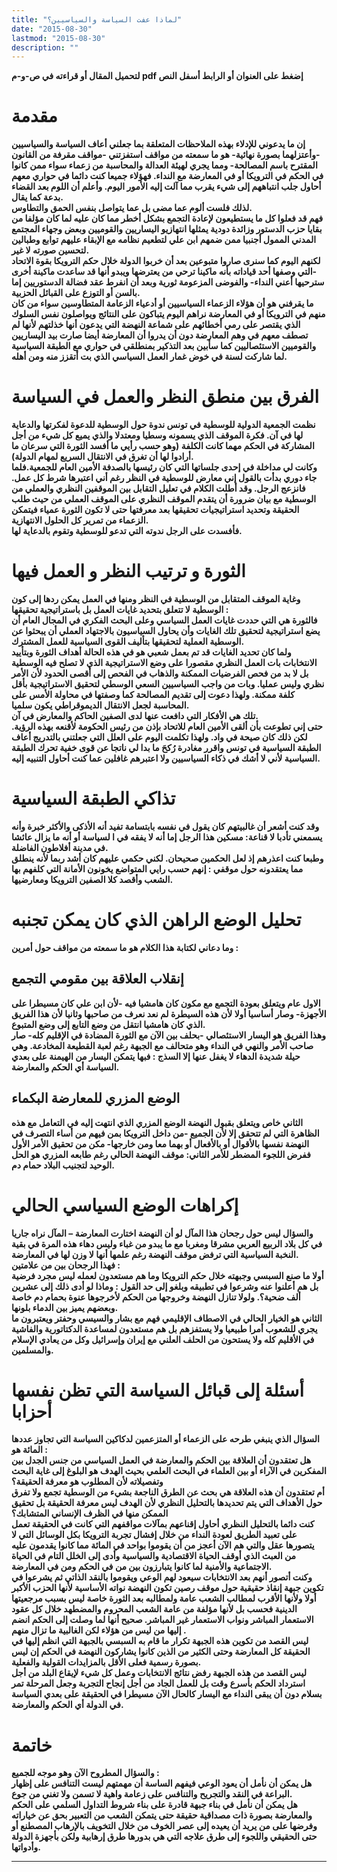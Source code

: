 ```yaml
---
title: "لماذا عفت السياسة والسياسيين؟"
date: "2015-08-30"
lastmod: "2015-08-30"
description: ""
---
```

**لتحميل المقال أو قراءته في ص-و-م pdf إضغط على العنوان أو الرابط أسفل النص**

# مقدمة

**إن ما يدعوني للإدلاء بهذه الملاحظات المتعلقة بما جعلني أعاف السياسة والسياسيين -وأعتزلهما بصورة نهائية- هو ما سمعته من مواقف استفزتني -مواقف مقرفة من القانون المقترح باسم المصالحة- ومما يجري لهيئة العدالة والمحاسبة من زعماء سواء ممن كانوا في الحكم في الترويكا أو في المعارضة مع النداء. فهؤلاء جميعا كنت دائما في حواري معهم أحاول جلب انتباههم إلى شيء يقرب مما آلت إليه الأمور اليوم. وأعلم أن اللوم بعد القضاء بدعة كما يقال.  
لذلك فلست ألوم عما مضى بل عما يتواصل بنفس الحمق والتطاوس.  
فهم قد فعلوا كل ما يستطيعون لإعادة التجمع بشكل أخطر مما كان عليه لما كان مؤلفا من بقايا حزب الدستور وزائدة دودية يمثلها انتهازيو اليساريين والقوميين وبعض وجهاء المجتمع المدني الممول أجنبيا ممن ضمهم ابن علي لتطعيم نظامه مع الإبقاء عليهم توابع وطبالين لتحسين صورته لا غير.  
لكنهم اليوم كما سنرى صاروا متبوعين بعد أن خربوا الدولة خلال حكم الترويكا بقوة الاتحاد -التي وصفها أحد قياداته بأنه ماكينا ترحي من يعترضها ويبدو أنها قد ساعدت ماكينة أخرى سترحيها أعني النداء- والفوضى المزعومة ثورية وبعد أن انفرط عقد فضالة الدستوريين إما بالسن أو التوزع على القبائل الحزبية.  
ما يقرفني هو أن هؤلاء الزعماء السياسيين أو أدعياء الزعامة المتطاوسين سواء من كان منهم في الترويكا أو في المعارضة نراهم اليوم يتباكون على النتائج ويواصلون نفس السلوك الذي يقتصر على رمي أخطائهم على شماعة النهضة التي يدعون أنها خذلتهم لأنها لم تصطف معهم في وهم المعارضة دون أن يدروا أن المعارضة أيضا صارت بيد اليساريين والقوميين الاستئصاليين كما سأبين بعد التذكير بمنطلقي في حواري مع الطبقة السياسية لما شاركت لسنة في خوض غمار العمل السياسي الذي بت أتقزز منه ومن أهله.**

# الفرق بين منطق النظر والعمل في السياسة

**نظمت الجمعية الدولية للوسطية في تونس ندوة حول الوسطية للدعوة لفكرتها والدعاية لها في آن. فكرة الموقف الذي يسمونه وسطيا ومعتدلا والذي يميع كل شيء من أجل المشاركة في الحكم مهما كانت الكلفة (وهو حسب رأيي ما أفسد الثورة التي سرعان ما أرادوا لها أن تغرق في الانتقال السريع لمهام الدولة).  
وكانت لي مداخلة في إحدى جلساتها التي كان رئيسها بالصدفة الأمين العام للجمعية.فلما جاء دوري بدأت بالقول إني معارض للوسطية في النظر رغم أني اعتبرها شرط كل عمل. فانزعج الرجل. وقد أطلت الكلام في تعليل التقابل بين الموقفين النظري والعملي من الوسطية مع بيان ضرورة أن يتقدم الموقف النظري على الموقف العملي من حيث طلب الحقيقة وتحديد استراتيجيات تحقيقها بعد معرفتها حتى لا تكون الثورة عمياء فيتمكن الزعماء من تمرير كل الحلول الانتهازية.  
فأفسدت على الرجل ندوته التي تدعو للوسطية وتقوم بالدعاية لها.**

# الثورة و ترتيب النظر و العمل فيها

**وغاية الموقف المتقابل من الوسطية في النظر ومنها في العمل يمكن ردها إلى كون الوسطية لا تتعلق بتحديد غايات العمل بل باستراتيجية تحقيقها :  
فالثورة هي التي حددت غايات العمل السياسي وعلى البحث الفكري في المجال العام أن يضع استراتيجية لتحقيق تلك الغايات وأن يحاول السياسيون بالاجتهاد العملي أن يبحثوا عن الوسطية العملية لتحقيقها بتأليف القوى السياسية للعمل المشترك.  
ولما كان تحديد الغايات قد تم بعمل شعبي هو في هذه الحالة أهداف الثورة وبتأييد الانتخابات بات العمل النظري مقصورا على وضع الاستراتيجية الذي لا تصلح فيه الوسطية بل لا بد من فحص الفرضيات الممكنة والذهاب في الفحص إلى أقصى الحدود لأن الأمر نظري وليس عمليا. وبات من واجب السياسيين السعي الوسطي لتحقيق الاستراتيجية بأقل كلفة ممكنة. ولهذا دعوت إلى تقديم المصالحة كما وصفتها في محاولة الأمس على المحاسبة لجعل الانتقال الديموقراطي يكون سلميا.  
تلك هي الأفكار التي دافعت عنها لدى الصفين الحاكم والمعارض في آن.  
حتى إني تطوعت بأن ألقى الأمين العام للاتحاد بإذن من رئيس الحكومة لأقنعه بهذه الرؤية. لكن ذلك كان صيحة في واد. ولهذا تكلمت اليوم على العلل التي جعلتني بالتدريج أعاف الطبقة السياسية في تونس واقرر مغادرة رُكحَ ما بدا لي ناتجا عن قوى خفية تحرك الطبقة السياسية لأني لا أشك في ذكاء السياسيين ولا اعتبرهم غافلين عما كنت أحاول التنبيه إليه.**

# تذاكي الطبقة السياسية

**وقد كنت أشعر أن غالبيتهم كان يقول في نفسه بابتسامة تفيد أنه الأذكى والأكثر خبرة وأنه يسمعني تأدبا لا قناعة: مسكين هذا الرجل إما أنه لا يفقه في ا لسياسة أو أنه ما يزال عائشا في مدينة أفلاطون الفاضلة.  
وطبعا كنت اعذرهم إذ لعل الحكمين صحيحان. لكني حكمي عليهم كان أشد ربما لأنه ينطلق مما يعتقدونه حول موقفي : إنهم حسب رايي المتواضع يخونون الأمانة التي كلفهم بها الشعب وأقصد كلا الصفين الترويكا ومعارضيها.**

# تحليل الوضع الراهن الذي كان يمكن تجنبه

**وما دعاني لكتابة هذا الكلام هو ما سمعته من مواقف حول أمرين :**

## إنقلاب العلاقة بين مقومي التجمع

**الاول عام ويتعلق بعودة التجمع مع مكون كان هامشيا فيه -لأن ابن علي كان مسيطرا على الأجهزة- وصار أساسيا أولا لأن هذه السيطرة لم نعد نعرف من صاحبها وثانيا لأن هذا الفريق الذي كان هامشيا انتقل من وضع التابع إلى وضع المتبوع.  
وهذا الفريق هو اليسار الاستئصالي -بحلف بين الآن مع الثورة المضادة في الإقليم كله- صار صاحب الأمر والنهي في النداء وهو متحالف مع الجبهة رغم لعبة القطيعة المخادعة. وهي حيلة شديدة الدهاء لا يغفل عنها إلا السذج : فبها يتمكن اليسار من الهيمنة على بعدي السياسة أي الحكم والمعارضة.**

## الوضع المزري للمعارضة البكماء

**الثاني خاص ويتعلق بقبول النهضة الوضع المزري الذي انتهت إليه في التعامل مع هذه الظاهرة التي لم تتحقق إلا لأن الجميع -من داخل الترويكا بمن فيهم من أساء التصرف في النهضة نفسها بالأقوال أو بالأفعال أو بهما معا ومن خارجها- مكن من تحقيق الأمر الأول ففرض اللجوء المضطر للأمر الثاني: موقف النهضة الحالي رغم طابعه المزري هو الحل الوحيد لتجنيب البلاد حمام دم.**

# إكراهات الوضع السياسي الحالي

**والسؤال ليس حول رجحان هذا المآل لو أن النهضة اختارت المعارضة – المآل نراه جاريا في كل بلاد الربيع العربي مشرقا ومغربا مع ما يبدو من غباء وليس دهاء هذه المرة في بقية النخبة السياسية التي ترفض موقف النهضة رغم علمها أنها لا وزن لها في المعارضة.  
فهذا الرجحان بين من علامتين :  
أولا ما صنع السبسي وجبهته خلال حكم الترويكا وما هم مستعدون لعمله ليس مجرد فرضية بل هم أعلنوا عنه وشرعوا في تطبيقه وبلغو إلى حد القول : وماذا لو أدى ذلك إلى عشرين ألف ضحية؟. ولولا تنازل النهضة وخروجها من الحكم لأخرجوها عنوة بحمام دم خاصة وبعضهم يميز بين الدماء بلونها.  
الثاني هو الخيار الحالي في الاصطاف الإقليمي فهم مع بشار والسيسي وحفتر ويعتبرون ما يجري للشعوب أمرا طبيعيا ولا يستفزهم بل هم مستعدون لمساعدة الدكتاتورية والفاشية في الأقليم كله ولا يستحون من الحلف العلني مع إيران وإسرائيل وكل من يعادي الإسلام والمسلمين.**

# أسئلة إلى قبائل السياسة التي تظن نفسها أحزابا

**السؤال الذي ينبغي طرحه على الزعماء أو المتزعمين لدكاكين السياسة التي تجاوز عددها المائة هو :  
هل تعتقدون أن العلاقة بين الحكم والمعارضة في العمل السياسي من جنس الجدل بين المفكرين في الآراء أو بين العلماء في البحث العلمي بحيث الهدف هو البلوغ إلى غاية البحث وتفصيلاته لأن المطلوب هو معرفة الحقيقة؟  
أم تعتقدون أن هذه العلاقة هي بحث عن الطرق الناجعة بشيء من الوسطية تجمع ولا تفرق حول الأهداف التي يتم تحديدها بالتحليل النظري لأن الهدف ليس معرفة الحقيقة بل تحقيق الممكن منها في الظرف الإنساني المتشابك؟  
كنت دائما بالتحليل النظري أحاول إقناعهم بمآلات مواقفهم التي كانت في الحقيقة تعمل على تعبيد الطريق لعودة النداء من خلال إفشال تجربة الترويكا بكل الوسائل التي لا يتصورها عقل والتي هم الآن أعجز من أن يقوموا بواحد في المائة مما كانوا يقدمون عليه من العبث الذي أوقف الحياة الاقتصادية والسياسية وأدى إلى الخلل التام في الحياة الاجتماعية والأمنية لما كانوا يتبارزون بين من في الحكم ومن في المعارضة.  
وكنت أتصور أنهم بعد الانتخابات سيعود لهم الوعي ويقوموا بالنقد الذاتي ثم يشرعوا في تكوين جبهة إنقاذ حقيقية حول موقف رصين تكون النهضة نواته الأساسية لأنها الحزب الأكبر أولا ولأنها الأقرب لمطالب الشعب عامة ولمطالبه بعد الثورة خاصة ليس بسبب مرجعيتها الدينية فحسب بل لأنها مؤلفة من عامة الشعب المحروم والمضطهد خلال كل عقود الاستعمار المباشر ونواب الاستعمار غير المباشر. صحيح أنها لما وصلت إلى الحكم انضم إليها من ليس من هؤلاء لكن الغالبية ما تزال منهم .  
ليس القصد من تكوين هذه الجبهة تكرار ما قام به السبسي بالجبهة التي انظم إليها في الحقيقة كل المعارضة وحتى الكثير من الذين كانوا يشاركون النهضة في الحكم إن ليس بصورة رسمية فعلى الأقل بالمزايدات القولية والفعلية.  
ليس القصد من هذه الجبهة رفض نتائج الانتخابات وعمل كل شيء لإيقاع البلد من أجل استرداد الحكم بأسرع وقت بل للعمل الجاد من أجل إنجاح التجربة وجعل المرحلة تمر بسلام دون أن يبقى النداء مع اليسار كالحال الآن مسيطرا في الحقيقة على بعدي السياسة في الدولة أي الحكم والمعارضة.**

# خاتمة

**والسؤال المطروح الآن وهو موجه للجميع :  
هل يمكن أن نأمل أن يعود الوعي فيفهم الساسة أن مهمتهم ليست التنافس على إظهار البراعة في النقد والتجريح والتنافس على زعامة واهية لا تسمن ولا تغني من جوع.  
هل يمكن أن نأمل في بناء جبهة قادرة على بناء شروط التداول السلمي على الحكم والمعارضة بصورة ذات مصداقية حقيقة حتى يتمكن الشعب من التعبير بحق عن خياراته وفرضها على من يريد أن يعيده إلى عصر الخوف من خلال التخويف بالإرهاب المصطنع أو حتى الحقيقي واللجوء إلى طرق علاجه التي هي بدورها طرق إرهابية ولكن بأجهزة الدولة وأدواتها.**

---

###